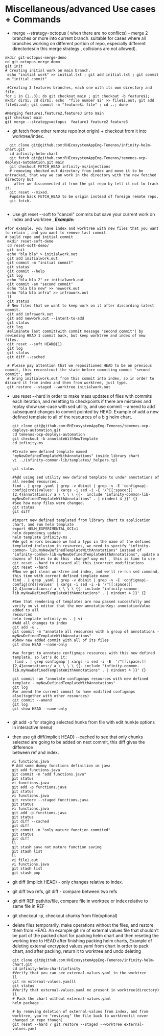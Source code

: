 # Miscellaneous/advanced Use cases + Commands

 - merge --strategy=octopus ( when there are no conflicts) - merge 2 branches or more into current branch. suitable for cases where all branches working on different portion of repo, especially different directories(in this merge strategy , collisions are not allowed).
```shell
mkdir git-octopus-merge-demo
cd git-octopus-merge-demo
git init
# Creating initial work on main branch.
 echo "initial work" >> initial.txt ; git add initial.txt ; git commit -m "initial commit"
 
 #Creating 3 features branches, each one with its own directory and file.
for i in {1..3}; do git checkout main ; git checkout -b feature$i; mkdir dir$i; cd dir$i; echo  "file number $i" >> file$i.out; git add file$i.out; git commit -m "feature$i file" ; cd ..; done

#Merging feature1,feature2,feature3 into main
git checkout main
git merge --strategy=octopus  feature1 feature2 feature3

```
 - git fetch from other remote repo(not origin) + checkout from it into worktree/index.
```shell
  git clone git@github.com:RHEcosystemAppEng-Temenos/infinity-helm-chart.git
  cd infinity-helm-chart
  git fetch git@github.com:RHEcosystemAppEng-Temenos/temenos-ocp-deploys-automation.git main
  git checkout FETCH_HEAD infinity-ms/injections
  # removing checked out directory from index and move it to be untracked, that way we can work in the directory with the new fetched directory but 
    after we disconnected it from the git repo by tell it not to track it.
  git reset --mixed.
  #update back FETCH_HEAD to be origin instead of foreign remote repo.
  git fetch.
  
 ``` 
  - Use git reset --soft to "cancel" commits but save your current work on index and worktree 
    , __*Example:*__
  ```shell
  #for example, you have index and worktree with new files that you want to retain , and you want to remove last commit.  
  # build repo and initial commit
   mkdir reset-soft-demo
   cd reset-soft-demo/
   git init
   echo "bla bla" > initialwork.out
   git add initialwork.out
   git commit -m "initial commit"
   git status
   git commit --help
   git log
   echo "bla bla 2" >> initialwork.out
   git commit -am "second commit"
   echo "bla bla new" >> newwork.out
   echo "bla bla infra" >> infrawork.out
   ll
   git status
   # New files that we want to keep work on it after discarding latest commit.
   git add infrawork.out
   git add newwork.out --intent-to-add
   git status
   git log
   #eliminate last commit(with commit message "second commit") by rewinding HEAD 1 commit back, but keep worktree and index of new files.
   git reset --soft HEAD@{1}
   git log
   git status
   git diff --cached
   
   # Please pay attention that we repositioned HEAD to be on previous commit, this reconstruct the state before commiting commit "second commit", and 
   # bring initialwork.out from this commit into index, so in order to discard it from index and then from worktree, just type.
   git restore --staged --worktree initialwork.out
  ```
  - use reset --hard in order to make mass updates of files with commits each iteration,  and resetting to checkpoints if there are mistakes and replay      show use-case with sed utility, and use commit --amend to add subsequent changes to commit pointed by HEAD.
    Example of add a new defined template to all of the  resources of a big helm chart.
    ```shell
    git clone git@github.com:RHEcosystemAppEng-Temenos/temenos-ocp-deploys-automation.git
    cd temenos-ocp-deploys-automation
    git checkout -b annotateWithNewTemplate
    cd infinity-ms
    
    #Create new defined template named "myNewDefinedTemplateWithAnnotations" inside library chart
    vi ../infinity-common-lib/templates/_helpers.tpl
   
    git status
    
    #Add using sed utility new defined template to under annotations of all needed resources.
    find . | grep .yaml | grep -v dbinit | grep -v -E 'configmap|-config|crds|values' | xargs -i sed -i -E '/^[[:space:]]{2,4}annotations:/ a \ \ \ \ {{-  include "infinity-common-lib-myNewDefinedTemplateWithAnnotations" . | nindent 4 }}' {}
    #See how many files were changed.
    git status
    git diff
   
    #import new defined templated from library chart to application chart, and run helm template
    export HELM_EXPERIMENTAL_OCI=1
    helm dependency update
    helm template infinity-ms .
    #We got errors because we had a typo in the name of the defined templated inclusion in resources, we need to specify "infinity-common- lib.myNewDefinedTemplateWithAnnotations" instead of "infinity-common-lib-myNewDefinedTemplateWithAnnotations", update a dozens of files to do this  change? way no! , this is time to use git reset --hard to discard all this incorrect modifications
    git reset --hard
    #Now we got clean worktree and index, and we'll re-run sed command, this time with correct defined template name 
    find . | grep .yaml | grep -v dbinit | grep -v -E 'configmap|-config|crds|values' | xargs -i sed -i -E '/^[[:space:]]{2,4}annotations:/ a \ \ \ \ {{- include "infinity-common-lib.myNewDefinedTemplateWithAnnotations" . | nindent 4 }}' {}
   
    #See that rendering of templates are now passed succesfully and verify on vi editor that the new annotationKey: annotationValue added to all 
    resources
    helm template infinity-ms . | vi -
    #Add all changes to index
    git add -u . 
    git commit -m "annotate all resources with a group of annotations - myNewDefinedTemplateWithAnnotations"
    #Show new added commit with all of its files
    git show HEAD --name-only
    
    #we forgot to annotate configmaps resources with this new defined template, so let's do it:
     find . | grep configmap | xargs -i sed -i -E  '/^[[:space:]]{2,4}annotations:/ a \ \ \ \ {{- include "infinity-common-lib.myNewDefinedTemplateWithAnnotations" . | nindent 4 }}' {}
   
    git commit -am "annotate configmaps resources with new defined template - myNewDefinedTemplateWithAnnotations"
    git log
    #or amend the current commit to have modified configmaps also(together with other resources)
    git commit --amend
    git log
    git show HEAD --name-only
     
    ```
  
 
 - git add -p for staging selected hunks from file with edit hunk(e options in interactive menu)
 - then use git diff(implicit HEAD) --cached to see that only chunks selected are going to be added on next commit, this diff gives the difference  
   between ref and index.
```shell
   vi functions.java
   # Add some dummy functions definition in java
   git add functions.java
   git commit -m "add functions.java"
   git status
   vi functions.java
   git add -p functions.java
   git status
   vi functions.java
   git restore --staged functions.java
   git status
   vi functions.java
   git add -p functions.java
   git status
   git diff --cached
   git diff
   git commit -m "only mature function commited"
   git status
   git diff
   ll
   git stash save not mature function saving
   git stash list
   ll
   vi file1.out
   vi functions.java
   git stash list
   git stash pop

```
 - git diff (implicit HEAD) - only changes relative to index.
 
 - git diff two refs, git diff - compare between two refs
 
 - git diff REF path/to/file, compare file in worktree or index relative to same file in REF
 
 - git checkout -p, checkout chunks from file(optional)
 - delete files temporarily, make operations without the files, and restore them from HEAD.
   An example git rm of external values file that shouldn't be part of the packed chart for packing helm chart and then reseting the working tree to 
   HEAD after finishing packing helm charts, Example of deleting external encrypted values.yaml from chart in order to pack chart, and after packing, 
   return it to worktree and undo deleting
   ```shell
   git clone git@github.com:RHEcosystemAppEng-Temenos/infinity-helm-chart.git
   cd infinity-helm-chart/infinity
   #Verify that you can see external-values.yaml in the worktree
   ll
   git rm external-values.yamlll
   git status
   #Verify that external-values.yaml no present in worktree(directory)
   ll 
   # Pack the chart without external-values.yaml   
   helm package .
   
   # by removing deletion of external-values from index, and from worktree, you're "reviving" the file back to worktree(it never changed in repo though)
   git reset --hard / git restore --staged --worktree external-values.yaml

   ```
   
    
